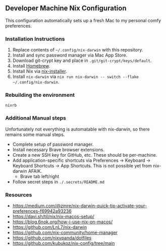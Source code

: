 ## Developer Machine Nix Configuration

This configuration automatically sets up a fresh Mac to my personal comfy preferences.

### Installation Instructions

1. Replace contents of `~/.config/nix-darwin` with this repository.
1. Install and sync password manager via Mac App Store.
1. Download git-crypt key and place in `.git/git-crypt/keys/default`.
1. Install [Homebrew](https://brew.sh).
1. Install Nix via [nix-installer](https://github.com/DeterminateSystems/nix-installer).
1. Install `nix-darwin` via `nix run nix-darwin -- switch --flake ~/.config/nix-darwin`.

### Rebuilding the environment

`nixrb`

### Additional Manual steps

Unfortunately not everything is automatable with nix-darwin, so there remains some manual steps.

* Complete setup of password manager.
* Install necessary Brave browser extensions.
* Create a new SSH key for GitHub, etc. These should be per-machine.
* Add application-specific shortcuts via Preferences -> Keyboard -> Keyboard Shortcuts -> App Shortcuts. This is not possible yet from nix-darwin AFAIK.
    * Brave tab left/right
* Follow secret steps in `./.secrets/README.md`

### Resources

- https://medium.com/@zmre/nix-darwin-quick-tip-activate-your-preferences-f69942a93236
- https://davi.sh/til/nix/nix-macos-setup/
- https://blog.6nok.org/how-i-use-nix-on-macos/
- https://github.com/LnL7/nix-darwin
- https://github.com/nix-community/home-manager
- https://github.com/nixypanda/dotfiles
- https://github.com/kubukoz/nix-config/tree/main
